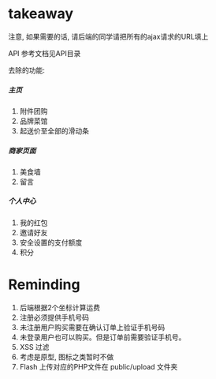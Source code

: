 takeaway
========

注意, 如果需要的话, 请后端的同学请把所有的ajax请求的URL填上

API 参考文档见API目录

去除的功能:
   
##### 主页

1. 附件团购
2. 品牌菜馆
3. 起送价至全部的滑动条


##### 商家页面

1. 美食墙
2. 留言

##### 个人中心
1. 我的红包
2. 邀请好友
3. 安全设置的支付额度
4. 积分




# Reminding
1. 后端根据2个坐标计算运费
2. 注册必须提供手机号码
3. 未注册用户购买需要在确认订单上验证手机号码
4. 未登录用户也可以购买。但是订单前需要验证手机号。
5. XSS 过滤
6. 考虑是原型, 图标之类暂时不做
7. Flash 上传对应的PHP文件在 public/upload 文件夹
